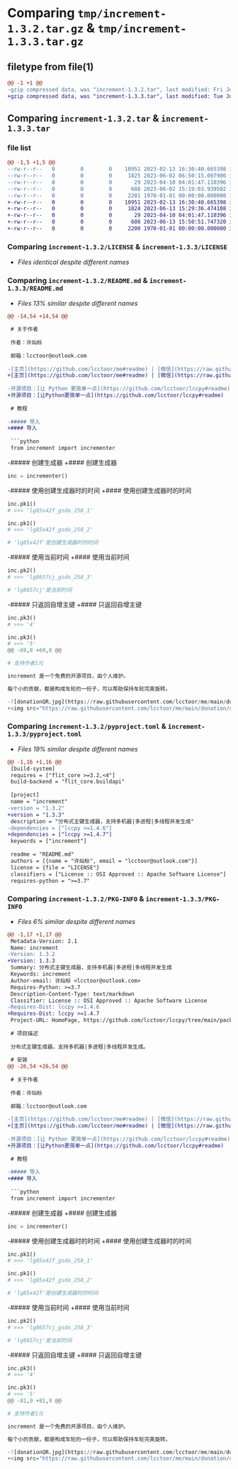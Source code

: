 # Comparing `tmp/increment-1.3.2.tar.gz` & `tmp/increment-1.3.3.tar.gz`

## filetype from file(1)

```diff
@@ -1 +1 @@
-gzip compressed data, was "increment-1.3.2.tar", last modified: Fri Jun  2 15:20:44 2023, max compression
+gzip compressed data, was "increment-1.3.3.tar", last modified: Tue Jun 13 15:50:55 2023, max compression
```

## Comparing `increment-1.3.2.tar` & `increment-1.3.3.tar`

### file list

```diff
@@ -1,5 +1,5 @@
--rw-r--r--   0        0        0    10951 2023-02-13 16:30:40.665398 increment-1.3.2/LICENSE
--rw-r--r--   0        0        0     1825 2023-06-02 06:50:15.097906 increment-1.3.2/README.md
--rw-r--r--   0        0        0       29 2023-04-10 04:01:47.110396 increment-1.3.2/increment.py
--rw-r--r--   0        0        0      608 2023-06-02 15:19:03.939502 increment-1.3.2/pyproject.toml
--rw-r--r--   0        0        0     2201 1970-01-01 00:00:00.000000 increment-1.3.2/PKG-INFO
+-rw-r--r--   0        0        0    10951 2023-02-13 16:30:40.665398 increment-1.3.3/LICENSE
+-rw-r--r--   0        0        0     1824 2023-06-13 15:29:36.474108 increment-1.3.3/README.md
+-rw-r--r--   0        0        0       29 2023-04-10 04:01:47.110396 increment-1.3.3/increment.py
+-rw-r--r--   0        0        0      608 2023-06-13 15:50:51.747320 increment-1.3.3/pyproject.toml
+-rw-r--r--   0        0        0     2200 1970-01-01 00:00:00.000000 increment-1.3.3/PKG-INFO
```

### Comparing `increment-1.3.2/LICENSE` & `increment-1.3.3/LICENSE`

 * *Files identical despite different names*

### Comparing `increment-1.3.2/README.md` & `increment-1.3.3/README.md`

 * *Files 13% similar despite different names*

```diff
@@ -14,54 +14,54 @@
 
 # 关于作者
 
 作者：许灿标
 
 邮箱：lcctoor@outlook.com
 
-[主页](https://github.com/lcctoor/me#readme) | [微信](https://raw.githubusercontent.com/lcctoor/me/main/author/WeChatQR-max.jpg) | [微信公众号](https://raw.githubusercontent.com/lcctoor/me/main/author/WechatSubscribeQR-max.jpg) | [Python技术微信交流群](https://raw.githubusercontent.com/lcctoor/me/main/lccpy/WechatReadersGroupQR-original.jpg)
+[主页](https://github.com/lcctoor/me#readme) | [微信](https://raw.githubusercontent.com/lcctoor/me/main/author/WeChatQR-max.jpg) | [微信公众号](https://raw.githubusercontent.com/lcctoor/me/main/author/WechatSubscribeQRAndSearch-max.png) | [Python技术交流群](https://raw.githubusercontent.com/lcctoor/me/main/lccpy/WechatReadersGroupQR-original.jpg)
 
-开源项目：[让 Python 更简单一点](https://github.com/lcctoor/lccpy#readme)
+开源项目：[让Python更简单一点](https://github.com/lcctoor/lccpy#readme)
 
 # 教程
 
-##### 导入
+#### 导入
 
 ```python
 from increment import incrementer
 ```
 
-##### 创建生成器
+#### 创建生成器
 
 ```python
 inc = incrementer()
 ```
 
-##### 使用创建生成器时的时间
+#### 使用创建生成器时的时间
 
 ```python
 inc.pk1()
 # >>> 'lg85x42f_gsdo_258_1'
 
 inc.pk1()
 # >>> 'lg85x42f_gsdo_258_2'
 
 # 'lg85x42f'是创建生成器时的时间
 ```
 
-##### 使用当前时间
+#### 使用当前时间
 
 ```python
 inc.pk2()
 # >>> 'lg8657cj_gsdo_258_3'
 
 # 'lg8657cj'是当前时间
 ```
 
-##### 只返回自增主键
+#### 只返回自增主键
 
 ```python
 inc.pk3()
 # >>> '4'
 
 inc.pk3()
 # >>> '5'
@@ -69,8 +69,8 @@
 
 # 支持作者1元
 
 increment 是一个免费的开源项目，由个人维护。
 
 每个小的贡献，都是构成车轮的一份子，可以帮助保持车轮完美旋转。
 
-![donationQR.jpg](https://raw.githubusercontent.com/lcctoor/me/main/donation/donationQR-1rmb-200x200.jpg)
+<img src="https://raw.githubusercontent.com/lcctoor/me/main/donation/donationQR-1rmb-max.jpg" width="200px">
```

### Comparing `increment-1.3.2/pyproject.toml` & `increment-1.3.3/pyproject.toml`

 * *Files 19% similar despite different names*

```diff
@@ -1,16 +1,16 @@
 [build-system]
 requires = ["flit_core >=3.2,<4"]
 build-backend = "flit_core.buildapi"
 
 [project]
 name = "increment"
-version = "1.3.2"
+version = "1.3.3"
 description = "分布式主键生成器，支持多机器|多进程|多线程并发生成"
-dependencies = ["lccpy >=1.4.6"]
+dependencies = ["lccpy >=1.4.7"]
 keywords = ["increment"]
 
 readme = "README.md"
 authors = [{name = "许灿标", email = "lcctoor@outlook.com"}]
 license = {file = "LICENSE"}
 classifiers = ["License :: OSI Approved :: Apache Software License"]
 requires-python = ">=3.7"
```

### Comparing `increment-1.3.2/PKG-INFO` & `increment-1.3.3/PKG-INFO`

 * *Files 6% similar despite different names*

```diff
@@ -1,17 +1,17 @@
 Metadata-Version: 2.1
 Name: increment
-Version: 1.3.2
+Version: 1.3.3
 Summary: 分布式主键生成器，支持多机器|多进程|多线程并发生成
 Keywords: increment
 Author-email: 许灿标 <lcctoor@outlook.com>
 Requires-Python: >=3.7
 Description-Content-Type: text/markdown
 Classifier: License :: OSI Approved :: Apache Software License
-Requires-Dist: lccpy >=1.4.6
+Requires-Dist: lccpy >=1.4.7
 Project-URL: HomePage, https://github.com/lcctoor/lccpy/tree/main/packages/increment#readme
 
 # 项目描述
 
 分布式主键生成器，支持多机器|多进程|多线程并发生成。
 
 # 安装
@@ -26,54 +26,54 @@
 
 # 关于作者
 
 作者：许灿标
 
 邮箱：lcctoor@outlook.com
 
-[主页](https://github.com/lcctoor/me#readme) | [微信](https://raw.githubusercontent.com/lcctoor/me/main/author/WeChatQR-max.jpg) | [微信公众号](https://raw.githubusercontent.com/lcctoor/me/main/author/WechatSubscribeQR-max.jpg) | [Python技术微信交流群](https://raw.githubusercontent.com/lcctoor/me/main/lccpy/WechatReadersGroupQR-original.jpg)
+[主页](https://github.com/lcctoor/me#readme) | [微信](https://raw.githubusercontent.com/lcctoor/me/main/author/WeChatQR-max.jpg) | [微信公众号](https://raw.githubusercontent.com/lcctoor/me/main/author/WechatSubscribeQRAndSearch-max.png) | [Python技术交流群](https://raw.githubusercontent.com/lcctoor/me/main/lccpy/WechatReadersGroupQR-original.jpg)
 
-开源项目：[让 Python 更简单一点](https://github.com/lcctoor/lccpy#readme)
+开源项目：[让Python更简单一点](https://github.com/lcctoor/lccpy#readme)
 
 # 教程
 
-##### 导入
+#### 导入
 
 ```python
 from increment import incrementer
 ```
 
-##### 创建生成器
+#### 创建生成器
 
 ```python
 inc = incrementer()
 ```
 
-##### 使用创建生成器时的时间
+#### 使用创建生成器时的时间
 
 ```python
 inc.pk1()
 # >>> 'lg85x42f_gsdo_258_1'
 
 inc.pk1()
 # >>> 'lg85x42f_gsdo_258_2'
 
 # 'lg85x42f'是创建生成器时的时间
 ```
 
-##### 使用当前时间
+#### 使用当前时间
 
 ```python
 inc.pk2()
 # >>> 'lg8657cj_gsdo_258_3'
 
 # 'lg8657cj'是当前时间
 ```
 
-##### 只返回自增主键
+#### 只返回自增主键
 
 ```python
 inc.pk3()
 # >>> '4'
 
 inc.pk3()
 # >>> '5'
@@ -81,9 +81,9 @@
 
 # 支持作者1元
 
 increment 是一个免费的开源项目，由个人维护。
 
 每个小的贡献，都是构成车轮的一份子，可以帮助保持车轮完美旋转。
 
-![donationQR.jpg](https://raw.githubusercontent.com/lcctoor/me/main/donation/donationQR-1rmb-200x200.jpg)
+<img src="https://raw.githubusercontent.com/lcctoor/me/main/donation/donationQR-1rmb-max.jpg" width="200px">
```

